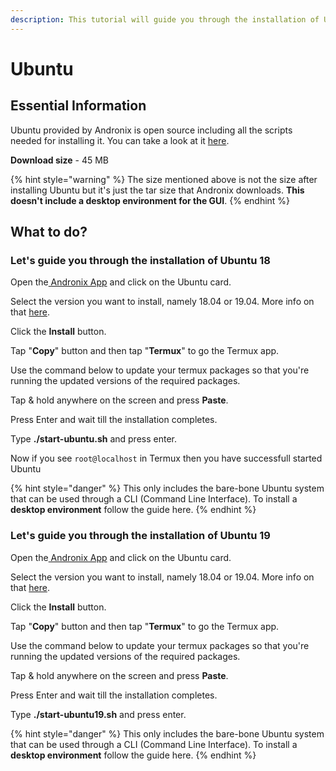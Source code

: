 ```yaml
---
description: This tutorial will guide you through the installation of Ubuntu 18 & 19.
---
```


# Ubuntu

## Essential Information

Ubuntu provided by Andronix is open source including all the scripts needed for installing it. You can take a look at it [here](https://github.com/AndronixApp/AndronixOrigin).

**Download size** - 45 MB

{% hint style="warning" %}
The size mentioned above is not the size after installing Ubuntu but it's just the tar size that Andronix downloads. **This doesn't include a desktop environment for the GUI**.
{% endhint %}

## What to do?

### Let's guide you through the installation of Ubuntu 18

Open the[ Andronix App](https://andronix.app/) and click on the Ubuntu card.

Select the version you want to install, namely 18.04 or 19.04. More info on that [here](https://itsfoss.com/ubuntu-19-04-release-features/).

Click the **Install** button.

Tap "**Copy**" button and then tap "**Termux**" to go the Termux app.

Use the command below to update your termux packages so that you're running the updated versions of the required packages.

Tap & hold anywhere on the screen and press **Paste**.

Press Enter and wait till the installation completes. 

Type **./start-ubuntu.sh** and press enter.

Now if you see `root@localhost` in Termux then you have successfull started Ubuntu



{% hint style="danger" %}
This only includes the bare-bone Ubuntu system that can be used through a CLI \(Command Line Interface\). To install a **desktop environment** follow the guide here.
{% endhint %}



### Let's guide you through the installation of Ubuntu 19

Open the[ Andronix App](https://andronix.app/) and click on the Ubuntu card.

Select the version you want to install, namely 18.04 or 19.04. More info on that [here](https://itsfoss.com/ubuntu-19-04-release-features/).

Click the **Install** button.

Tap "**Copy**" button and then tap "**Termux**" to go the Termux app.

Use the command below to update your termux packages so that you're running the updated versions of the required packages.

Tap & hold anywhere on the screen and press **Paste**.

Press Enter and wait till the installation completes. 

Type **./start-ubuntu19.sh** and press enter.

{% hint style="danger" %}
This only includes the bare-bone Ubuntu system that can be used through a CLI \(Command Line Interface\). To install a **desktop environment** follow the guide here.
{% endhint %}

